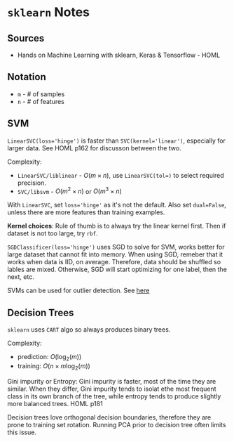 # `sklearn` Notes

## Sources

- Hands on Machine Learning with sklearn, Keras & Tensorflow - HOML

## Notation

- `m` - # of samples
- `n` - # of features

## SVM

`LinearSVC(loss='hinge')` is faster than `SVC(kernel='linear')`, especially
for larger data. See HOML p162 for discusson between the two.

Complexity:


- `LinearSVC/liblinear` - $O(m \times n)$, use `LinearSVC(tol=)` to select required precision.
- `SVC/libsvm` - $O(m^2 \times n)$ or $O(m^3 \times n)$


With `LinearSVC`, set `loss='hinge'` as it's not the default.
Also set `dual=False`, unless there are more features than training examples.

**Kernel choices**: Rule of thumb is to always try the linear kernel first.
Then if dataset is not too large, try `rbf`.

`SGDClassificer(loss='hinge')` uses SGD to solve for SVM, works better for
large dataset that cannot fit into memory. When using SGD, remeber that it works
when data is IID, on average. Therefore, data should be shuffled so lables are
mixed. Otherwise, SGD will start optimizing for one label, then the next, etc.

SVMs can be used for outlier detection. See [here](https://scikit-learn.org/stable/modules/outlier_detection.html)

## Decision Trees

`sklearn` uses `CART` algo so always produces binary trees.

Complexity:

- prediction: $O(\log_2(m))$
- training: $O(n \times m \log_2 (m))$

Gini impurity or Entropy: Gini impurity is faster, most of the time they are
similar. When they differ, Gini impurity tends to isolat ethe most frequent
class in its own branch of the tree, while entropy tends to produce slightly
more balanced trees. HOML p181

Decision trees love orthogonal decision boundaries, therefore they are prone to
training set rotation. Running PCA prior to decision tree often limits this
issue.

